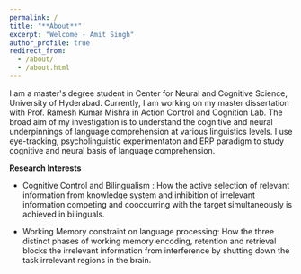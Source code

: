 ```yaml
---
permalink: /
title: "**About**"
excerpt: "Welcome - Amit Singh"
author_profile: true
redirect_from: 
  - /about/
  - /about.html
---
```

I am a master's degree student in Center for Neural and Cognitive Science, University of Hyderabad. Currently, I am working on my master dissertation with Prof. Ramesh Kumar Mishra in Action Control and Cognition Lab. The broad aim of my investigation is to understand the cognitive and neural underpinnings of language comprehension at various linguistics levels. I use eye-tracking, psycholinguistic experimentaton and ERP paradigm to study cognitive and neural basis of language comprehension. 

**Research Interests**
- Cognitive Control and Bilingualism : How the active selection of relevant information from knowledge system and inhibition of irrelevant information competing and cooccurring with the target simultaneously is achieved in bilinguals.

- Working Memory constraint on language processing: How the three distinct phases of working memory encoding, retention and retrieval blocks the irrelevant information from interference by shutting down the task irrelevant regions in the brain. 



